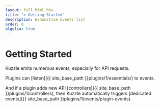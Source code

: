 ```yaml
---
layout: full.html.hbs
title: "> Getting Started"
description: Exhaustive events list
order: 0
algolia: true
---
```



# Getting Started

Kuzzle emits numerous events, especially for API requests.

Plugins can [listen]({{ site_base_path }}plugins/1/essentials/) to events.

And if a plugin adds new API [controllers]({{ site_base_path }}plugins/1/controllers), then Kuzzle automatically triggers [dedicated events]({{ site_base_path }}plugins/1/events/plugin-events).
